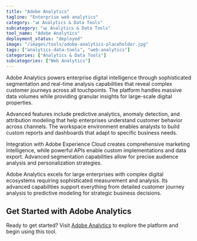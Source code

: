 ```yaml
---
title: "Adobe Analytics"
tagline: "Enterprise web analytics"
category: "📊 Analytics & Data Tools"
subcategory: "📊 Analytics & Data Tools"
tool_name: "Adobe Analytics"
deployment_status: "deployed"
image: "/images/tools/adobe-analytics-placeholder.jpg"
tags: ["analytics-data-tools", "web-analytics"]
categories: ["Analytics & Data Tools"]
subcategories: ["Web Analytics"]
---
```

Adobe Analytics powers enterprise digital intelligence through sophisticated segmentation and real-time analysis capabilities that reveal complex customer journeys across all touchpoints. The platform handles massive data volumes while providing granular insights for large-scale digital properties.

Advanced features include predictive analytics, anomaly detection, and attribution modeling that help enterprises understand customer behavior across channels. The workspace environment enables analysts to build custom reports and dashboards that adapt to specific business needs.

Integration with Adobe Experience Cloud creates comprehensive marketing intelligence, while powerful APIs enable custom implementations and data export. Advanced segmentation capabilities allow for precise audience analysis and personalization strategies.

Adobe Analytics excels for large enterprises with complex digital ecosystems requiring sophisticated measurement and analysis. Its advanced capabilities support everything from detailed customer journey analysis to predictive modeling for strategic business decisions.
## Get Started with Adobe Analytics

Ready to get started? Visit [Adobe Analytics](https://adobeanalytics.com) to explore the platform and begin using this tool.
